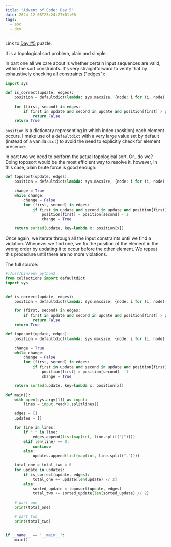 ```yaml
---
title: "Advent of Code: Day 5"
date: 2024-12-08T23:24:27+01:00
tags:
  - aoc
  - dev
---
```


Link to [Day #5](https://adventofcode.com/2024/day/5) puzzle.


It is a topological sort problem, plain and simple.

In part one all we care about is whether certain input sequences are valid,
within the sort constraints. It's very straightforward to verify that by
exhaustively checking all constraints ("edges"):

```python
import sys

def is_correct(update, edges):
    position = defaultdict(lambda: sys.maxsize, {node: i for (i, node) in enumerate(update)})

    for (first, second) in edges:
        if first in update and second in update and position[first] > position[second]:
            return False
    return True
```

`position` is a dictionary representing in which index (position) each element
occurs. I make use of a `defaultdict` with a very large value set by default
(instead of a vanilla `dict`) to avoid the need to explicitly check for element
presence.

In part two we need to perform the actual topological sort. Or...do we? Doing
toposort would be the most efficient way to resolve it, however, in this case,
plain brute force is good enough:

```python
def toposort(update, edges):
    position = defaultdict(lambda: sys.maxsize, {node: i for (i, node) in enumerate(update)})

    change = True
    while change:
        change = False
        for (first, second) in edges:
            if first in update and second in update and position[first] >= position[second]:
                position[first] = position[second] - 1
                change = True

    return sorted(update, key=lambda x: position[x])
```

Once again, we iterate through all the input constraints until we find a
violation. Whenever we find one, we fix the position of the element in the wrong
order by updating it to occur before the other element. We repeat this procedure
until there are no more violations.

The full source:

```python
#!/usr/bin/env python3
from collections import defaultdict
import sys


def is_correct(update, edges):
    position = defaultdict(lambda: sys.maxsize, {node: i for (i, node) in enumerate(update)})

    for (first, second) in edges:
        if first in update and second in update and position[first] > position[second]:
            return False
    return True

def toposort(update, edges):
    position = defaultdict(lambda: sys.maxsize, {node: i for (i, node) in enumerate(update)})

    change = True
    while change:
        change = False
        for (first, second) in edges:
            if first in update and second in update and position[first] >= position[second]:
                position[first] = position[second] - 1
                change = True

    return sorted(update, key=lambda x: position[x])

def main():
    with open(sys.argv[1]) as input:
        lines = input.read().splitlines()

    edges = []
    updates = []

    for line in lines:
        if "|" in line:
            edges.append(list(map(int, line.split("|"))))
        elif len(line) == 0:
            continue
        else:
            updates.append(list(map(int, line.split(","))))

    total_one = total_two = 0
    for update in updates:
        if is_correct(update, edges):
            total_one += update[len(update) // 2]
        else:
            sorted_update = toposort(update, edges)
            total_two += sorted_update[len(sorted_update) // 2]

    # part one
    print(total_one)

    # part two
    print(total_two)


if __name__ == '__main__':
    main()
```
